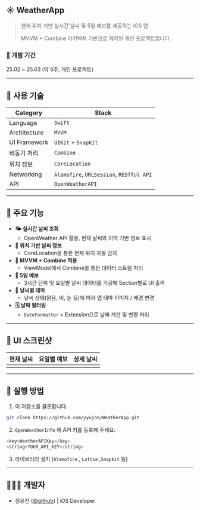## ☀️ WeatherApp

> 현재 위치 기반 실시간 날씨 및 5일 예보를 제공하는 iOS 앱
> 
> 
> MVVM + Combine 아키텍처 기반으로 제작된 개인 프로젝트입니다.
> 

### 📆 개발 기간

25.02 ~ 25.03 (약 6주, 개인 프로젝트)

---

## 🔨 사용 기술

| Category | Stack |
| --- | --- |
| Language | `Swift` |
| Architecture | `MVVM` |
| UI Framework | `UIKit` + `SnapKit`|
| 비동기 처리 | `Combine` |
| 위치 정보 | `CoreLocation` |
| Networking | `Alamofire`, `URLSession`, `RESTful API` |
| API | `OpenWeatherAPI` |

---

## 🌈 주요 기능

- **🌤 실시간 날씨 조회**
    - OpenWeather API 활용, 현재 날씨와 지역 기반 정보 표시
- **📍 위치 기반 날씨 정보**
    - CoreLocation을 통한 현재 위치 자동 감지
- **🧠 MVVM + Combine 적용**
    - ViewModel에서 Combine을 통한 데이터 스트림 처리
- **📅 5일 예보**
    - 3시간 단위 및 요일별 날씨 데이터를 가공해 Section별로 UI 출력
- **🎨 날씨별 테마**
    - 날씨 상태(맑음, 비, 눈 등)에 따라 앱 테마 이미지 / 배경 변경
- **🗓 날짜 필터링**
    - `DateFormatter` + Extension으로 날짜 계산 및 변환 처리

---

## 📱 UI 스크린샷

| 현재 날씨 | 요일별 예보 | 상세 날씨 |
| --- | --- | --- |
|  |  |  |

---

## 🚀 실행 방법

1. 이 저장소를 클론합니다.

```bash
git clone https://github.com/yyujnn/WeatherApp.git
```

2. `OpenWeatherInfo` 에 API 키를 등록해 주세요:

```swift
<key>WeatherAPIKey</key>
<string>YOUR_API_KEY</string>

```

3. 라이브러리 설치 (`Alamofire` , `Lottie` ,`Snapkit` 등)

---

## 👩🏻‍💻 개발자

- 정유진 ([@github](https://github.com/yyujnn))  | iOS Developer
